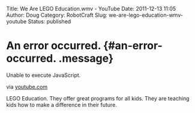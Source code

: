 Title: We Are LEGO Education.wmv - YouTube
Date: 2011-12-13 11:05
Author: Doug
Category: RobotCraft
Slug: we-are-lego-education-wmv-youtube
Status: published


# An error occurred. {#an-error-occurred. .message}

Unable to execute JavaScript.

via [youtube.com](http://www.youtube.com/watch?v=BkuOnHd92tA&feature=share)

LEGO Education. They offer great programs for all kids. They are teaching kids how to make a difference in their future.
